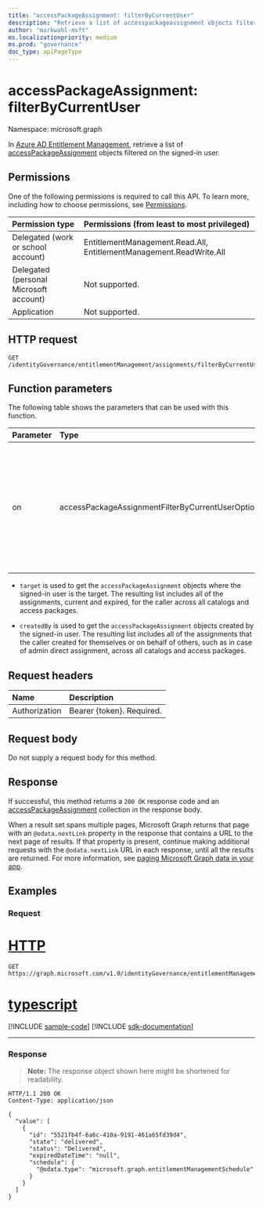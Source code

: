```yaml
---
title: "accessPackageAssignment: filterByCurrentUser"
description: "Retrieve a list of accesspackageassignment objects filtered on the signed-in user."
author: "markwahl-msft"
ms.localizationpriority: medium
ms.prod: "governance"
doc_type: apiPageType
---
```

# accessPackageAssignment: filterByCurrentUser
Namespace: microsoft.graph


In [Azure AD Entitlement Management](../resources/entitlementmanagement-overview.md), retrieve a list of [accessPackageAssignment](../resources/accesspackageassignment.md) objects filtered on the signed-in user.

## Permissions
One of the following permissions is required to call this API. To learn more, including how to choose permissions, see [Permissions](/graph/permissions-reference).

|Permission type|Permissions (from least to most privileged)|
|:---|:---|
|Delegated (work or school account)|EntitlementManagement.Read.All, EntitlementManagement.ReadWrite.All|
|Delegated (personal Microsoft account)|Not supported.|
|Application|Not supported.|

## HTTP request

<!-- {
  "blockType": "ignored"
}
-->
``` http
GET /identityGovernance/entitlementManagement/assignments/filterByCurrentUser(on='parameterValue')
```

## Function parameters
The following table shows the parameters that can be used with this function.

|Parameter|Type|Description|
|:---|:---|:---|
|on|accessPackageAssignmentFilterByCurrentUserOptions|The list of user options that can be used to filter on the access package assignments list. The possible values are: `target`, `createdBy`. |

- `target` is used to get the `accessPackageAssignment` objects where the signed-in user is the target. The resulting list includes all of the assignments, current and expired, for the caller across all catalogs and access packages.

- `createdBy` is used to get the `accessPackageAssignment` objects created by the signed-in user. The resulting list includes all of the assignments that the caller created for themselves or on behalf of others, such as in case of admin direct assignment, across all catalogs and access packages.

## Request headers
|Name|Description|
|:---|:---|
|Authorization|Bearer {token}. Required.|

## Request body
Do not supply a request body for this method.

## Response

If successful, this method returns a `200 OK` response code and an [accessPackageAssignment](../resources/accesspackageassignment.md) collection in the response body.

When a result set spans multiple pages, Microsoft Graph returns that page with an `@odata.nextLink` property in the response that contains a URL to the next page of results. If that property is present, continue making additional requests with the `@odata.nextLink` URL in each response, until all the results are returned. For more information, see [paging Microsoft Graph data in your app](/graph/paging).

## Examples

### Request

# [HTTP](#tab/http)
<!-- {
  "blockType": "request",
  "name": "accesspackageassignment_filterbycurrentuser"
}
-->
``` http
GET https://graph.microsoft.com/v1.0/identityGovernance/entitlementManagement/assignments/filterByCurrentUser(on='target')
```

# [typescript](#tab/typescript)
[!INCLUDE [sample-code](../includes/snippets/typescript/accesspackageassignment-filterbycurrentuser-typescript-snippets.md)]
[!INCLUDE [sdk-documentation](../includes/snippets/snippets-sdk-documentation-link.md)]

---



### Response
>**Note:** The response object shown here might be shortened for readability.
<!-- {
  "blockType": "response",
  "truncated": true,
  "@odata.type": "Collection(microsoft.graph.accessPackageAssignment)"
}
-->
``` http
HTTP/1.1 200 OK
Content-Type: application/json

{
  "value": [
    {
      "id": "5521fb4f-6a6c-410a-9191-461a65fd39d4",
      "state": "delivered",
      "status": "Delivered",
      "expiredDateTime": "null",
      "schedule": {
        "@odata.type": "microsoft.graph.entitlementManagementSchedule"
      }
    }
  ]
}
```

